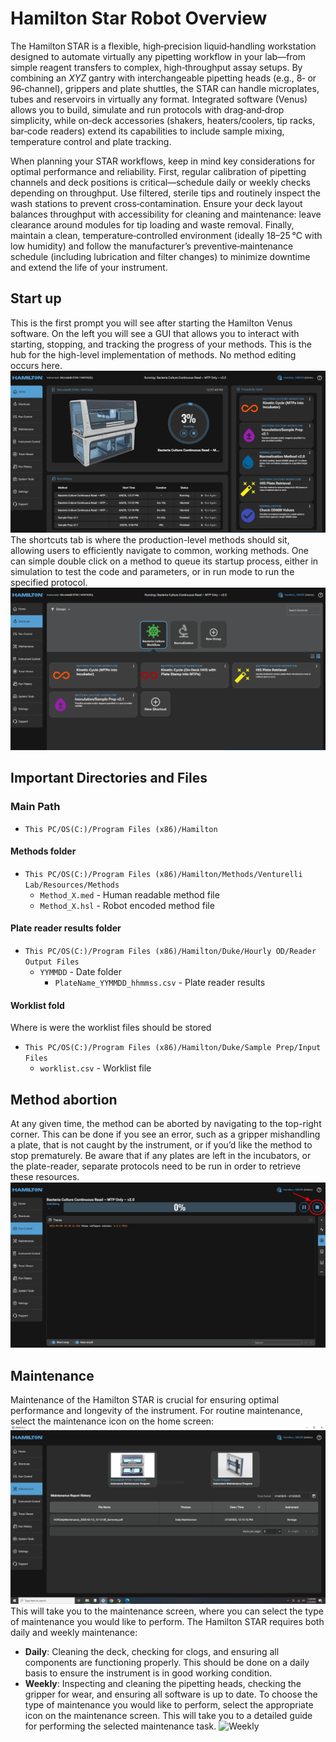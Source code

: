 # Hamilton Star Robot Overview

The Hamilton STAR is a flexible, high‑precision liquid‑handling workstation designed to automate virtually any pipetting workflow in your lab—from simple reagent transfers to complex, high‑throughput assay setups. By combining an _XYZ_ gantry with interchangeable pipetting heads (e.g., 8‑ or 96‑channel), grippers and plate shuttles, the STAR can handle microplates, tubes and reservoirs in virtually any format. Integrated software (Venus) allows you to build, simulate and run protocols with drag‑and‑drop simplicity, while on‑deck accessories (shakers, heaters/coolers, tip racks, bar‑code readers) extend its capabilities to include sample mixing, temperature control and plate tracking.

When planning your STAR workflows, keep in mind key considerations for optimal performance and reliability. First, regular calibration of pipetting channels and deck positions is critical—schedule daily or weekly checks depending on throughput. Use filtered, sterile tips and routinely inspect the wash stations to prevent cross‑contamination. Ensure your deck layout balances throughput with accessibility for cleaning and maintenance: leave clearance around modules for tip loading and waste removal. Finally, maintain a clean, temperature‑controlled environment (ideally 18–25 °C with low humidity) and follow the manufacturer’s preventive‑maintenance schedule (including lubrication and filter changes) to minimize downtime and extend the life of your instrument.

## Start up
This is the first prompt you will see after starting the Hamilton Venus software. On the left you will see a GUI that allows you to interact with starting, stopping, and tracking the progress of your methods. This is the hub for the high-level implementation of methods. No method editing occurs here.
![Home](Images/Home_Screen_Quickstart_Right.PNG)
The shortcuts tab is where the production-level methods should sit, allowing users to efficiently navigate to common, working methods. One can simple double click on a method to queue its startup process, either in simulation to test the code and parameters, or in run mode to run the specified protocol.
![Shortcut](Images/Shortcuts_to_programs.PNG)
## Important Directories and Files
### Main Path
* ``This PC/OS(C:)/Program Files (x86)/Hamilton``
#### Methods folder
* ``This PC/OS(C:)/Program Files (x86)/Hamilton/Methods/Venturelli Lab/Resources/Methods`` 
    * ``Method_X.med`` - Human readable method file
    * ``Method_X.hsl`` - Robot encoded method file
#### Plate reader results folder
* ``This PC/OS(C:)/Program Files (x86)/Hamilton/Duke/Hourly OD/Reader Output Files``
    * ``YYMMDD`` - Date folder
        * ``PlateName_YYMMDD_hhmmss.csv`` - Plate reader results
#### Worklist fold
Where is were the worklist files should be stored
* ``This PC/OS(C:)/Program Files (x86)/Hamilton/Duke/Sample Prep/Input Files``
    * ``worklist.csv`` - Worklist file
## Method abortion
At any given time, the method can be aborted by navigating to the top-right corner. This can be done if you see an error, such as a gripper mishandling a plate, that is not caught by the instrument, or if you’d like the method to stop prematurely. Be aware that if any plates are left in the incubators, or the plate-reader, separate protocols need to be run in order to retrieve these resources.
![Abortion](Images/Abortion.png)
## Maintenance
Maintenance of the Hamilton STAR is crucial for ensuring optimal performance and longevity of the instrument. For routine maintenance, select the maintenance icon on the home screen:
![Maintenance](Images/Maintenance.PNG)
This will take you to the maintenance screen, where you can select the type of maintenance you would like to perform. The Hamilton STAR requires both daily and weekly maintenance:
- **Daily**: Cleaning the deck, checking for clogs, and ensuring all components are functioning properly. This should be done on a daily basis to ensure the instrument is in good working condition.
- **Weekly**: Inspecting and cleaning the pipetting heads, checking the gripper for wear, and ensuring all software is up to date.
To choose the type of maintenance you would like to perform, select the appropriate icon on the maintenance screen. This will take you to a detailed guide for performing the selected maintenance task.
![Weekly](Images/Weekly.PNG)